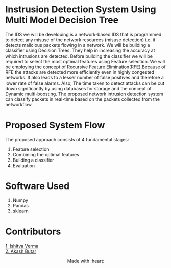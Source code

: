 # Instrusion Detection System Using Multi Model Decision Tree

The IDS we will be developing is a network-based IDS that is programmed to detect any misuse of the network resources (misuse detection) i.e. it detects malicious 
packets flowing in a network. We will be building a classifier using Decision Trees. They help in increasing the accuracy at which intrusions are detected. Before 
building the classifier we will be required to select the most optimal features using Feature selection. We will be employing the concept of Recursive Feature 
Elimination(RFE).Because of RFE the attacks are detected more efficiently even in highly congested networks. It also leads to a lesser number of false positives 
and therefore a lower rate of false alarms. Also, The time taken to detect attacks can be cut down significantly by using databases for storage and the concept of 
Dynamic multi-boosting. The proposed network intrusion detection system can classify packets in real-time based on the packets collected from the networkflow.

# Proposed System Flow

The proposed approach consists of 4 fundamental stages:
1. Feature selection
2. Combining the optimal features
3. Building a classifier
4. Evaluation

# Software Used
1. Numpy
2. Pandas
3. sklearn

# Contributors
<a href = "https://github.com/ISHITVAVERMA">1. Ishitva Verma </a></br>
<a href = "https://github.com/Akash708231">2. Akash Butar </a></br>

<p align="center">
	Made with :heart:
</p>
